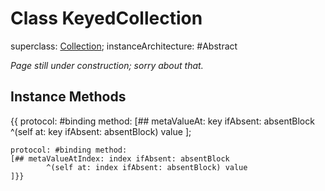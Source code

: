 # Class KeyedCollection

superclass: [Collection](Collection);
instanceArchitecture: #Abstract

_Page still under construction; sorry about that._

## Instance Methods
{{
	protocol: #binding method: 
	[## metaValueAt: key ifAbsent: absentBlock
			^(self at: key ifAbsent: absentBlock) value
	];
	
	protocol: #binding method:
	[## metaValueAtIndex: index ifAbsent: absentBlock
			^(self at: index ifAbsent: absentBlock) value
	]}}

